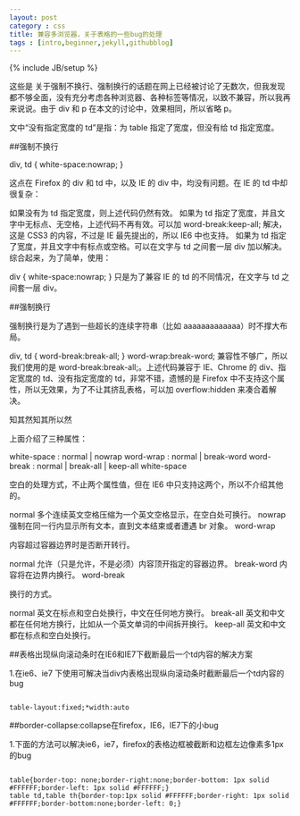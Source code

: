 ```yaml
---
layout: post
category : css
title: 兼容多浏览器，关于表格的一些bug的处理
tags : [intro,beginner,jekyll,githubblog]
---
```

{% include JB/setup %}

这些是
关于强制不换行、强制换行的话题在网上已经被讨论了无数次，但我发现都不够全面，没有充分考虑各种浏览器、各种标签等情况，以致不兼容，所以我再来说说。由于 div 和 p 在本文的讨论中，效果相同，所以省略 p。

文中“没有指定宽度的 td”是指：为 table 指定了宽度，但没有给 td 指定宽度。

##强制不换行


div,
td
{
    white-space:nowrap;
}

这点在 Firefox 的 div 和 td 中，以及 IE 的 div 中，均没有问题。在 IE 的 td 中却很复杂：

如果没有为 td 指定宽度，则上述代码仍然有效。
如果为 td 指定了宽度，并且文字中无标点、无空格，上述代码不再有效。可以加 word-break:keep-all; 解决，这是 CSS3 的内容，不过是 IE 最先提出的，所以 IE6 中也支持。
如果为 td 指定了宽度，并且文字中有标点或空格。可以在文字与 td 之间套一层 div 加以解决。
综合起来，为了简单，使用：


div
{
    white-space:nowrap;
}
只是为了兼容 IE 的 td 的不同情况，在文字与 td 之间套一层 div。

##强制换行

强制换行是为了遇到一些超长的连续字符串（比如 aaaaaaaaaaaaa）时不撑大布局。


div,
td
{
    word-break:break-all;
}
word-wrap:break-word; 兼容性不够广，所以我们使用的是 word-break:break-all;。上述代码兼容于 IE、Chrome 的 div、指定宽度的 td、没有指定宽度的 td，非常不错，遗憾的是 Firefox 中不支持这个属性，所以无效果，为了不让其挤乱表格，可以加 overflow:hidden 来凑合着解决。

知其然知其所以然

上面介绍了三种属性：


white-space : normal | nowrap
word-wrap : normal | break-word
word-break : normal | break-all | keep-all
white-space


空白的处理方式，不止两个属性值，但在 IE6 中只支持这两个，所以不介绍其他的。


normal 多个连续英文空格压缩为一个英文空格显示，在空白处可换行。
nowrap 强制在同一行内显示所有文本，直到文本结束或者遭遇 br 对象。
word-wrap

内容超过容器边界时是否断开转行。


normal 允许（只是允许，不是必须）内容顶开指定的容器边界。
break-word 内容将在边界内换行。
word-break

换行的方式。


normal 英文在标点和空白处换行，中文在任何地方换行。
break-all 英文和中文都在任何地方换行，比如从一个英文单词的中间拆开换行。
keep-all 英文和中文都在标点和空白处换行。


##表格出现纵向滚动条时在IE6和IE7下截断最后一个td内容的解决方案

1.在ie6、ie7 下使用可解决当div内表格出现纵向滚动条时截断最后一个td内容的bug

<pre><code>
table-layout:fixed;*width:auto
</code></pre>

##border-collapse:collapse在firefox，IE6，IE7下的小bug

1.下面的方法可以解决ie6，ie7，firefox的表格边框被截断和边框左边像素多1px的bug

<pre><code>
table{border-top: none;border-right:none;border-bottom: 1px solid #FFFFFF;border-left: 1px solid #FFFFFF;}
table td,table th{border-top:1px solid #FFFFFF;border-right: 1px solid #FFFFFF;border-bottom:none;border-left: 0;}
</code></pre>














	

    
